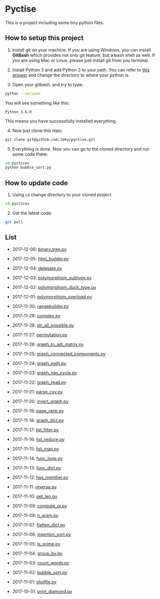 # Pyctise
This is a project including some tiny python files.

## How to setup this project

1. Install git on your machine. If you are using Windows, you can install **GitBash** which provides not only git feature, but a bash shell as well. If you are using Mac or Linux, please just install git from you terminal.

2. Install Python 3 and add Python 3 to your path. You can refer to [this answer](https://superuser.com/questions/143119/how-to-add-python-to-the-windows-path) and change the directory to where your python is.

3. Open your gitbash, and try to type:

```Bash
python --version
```

You will see something like this: 
```
Python 3.6.0
```

This means you have successfully installed everything.

4. Now just clone this repo: 

```Bash
git clone git@github.com:Jeky/pyctise.git
```

5. Everything is done. Now you can go to the cloned directory and run some code there:

```Bash
cd pyctices
python bubble_sort.py
```

## How to update code

1. Using `cd` change directory to your cloned project.

```Bash
cd pyctices
```

2. Get the latest code:

```Bash
git pull
```


## List

* 2017-12-06: [binary_tree.py](binary_tree.py)

* 2017-12-05: [html_builder.py](html_builder.py)

* 2017-12-04: [delegate.py](delegate.py)

* 2017-12-03: [polymorphism_subtype.py](polymorphism_subtype.py)

* 2017-12-02: [polymorphism_duck_type.py](polymorphism_duck_type.py)

* 2017-12-01: [polymorphism_overload.py](polymorphism_overload.py)

* 2017-11-30: [rangebuilder.py](rangebuilder.py)

* 2017-11-29: [complex.py](complex.py)

* 2017-11-28: [str_all_possible.py](str_all_possible.py)

* 2017-11-27: [permutation.py](permutation.py)

* 2017-11-26: [graph_to_adj_matrix.py](graph_to_adj_matrix.py)

* 2017-11-25: [graph_connected_components.py](graph_connected_components.py)

* 2017-11-24: [graph_path.py](graph_path.py)

* 2017-11-23: [graph_has_cycle.py](graph_has_cycle.py)

* 2017-11-22: [graph_read.py](graph_read.py)

* 2017-11-21: [parse_csv.py](parse_csv.py)

* 2017-11-20: [invert_graph.py](invert_graph.py)

* 2017-11-19: [page_rank.py](page_rank.py)

* 2017-11-18: [graph_dict.py](graph_dict.py)

* 2017-11-17: [list_filter.py](list_filter.py)

* 2017-11-16: [list_reduce.py](list_reduce.py)

* 2017-11-15: [list_map.py](list_map.py)

* 2017-11-14: [func_loop.py](func_loop.py)

* 2017-11-13: [func_dict.py](func_dict.py)

* 2017-11-12: [has_member.py](has_member.py)

* 2017-11-11: [reverse.py](reverse.py)

* 2017-11-10: [get_len.py](get_len.py)

* 2017-11-09: [compute_pi.py](compute_pi.py)

* 2017-11-08: [n_gram.py](n_gram.py)

* 2017-11-07: [flatten_dict.py](flatten_dict.py)

* 2017-11-06: [insertion_sort.py](insertion_sort.py)

* 2017-11-05: [is_prime.py](is_prime.py)

* 2017-11-04: [group_by.py](group_by.py)

* 2017-11-03: [count_words.py](count_words.py)

* 2017-11-02: [bubble_sort.py](bubble_sort.py)

* 2017-11-01: [shuffle.py](shuffle.py)

* 2017-10-31: [print_diamond.py](print_diamond.py)